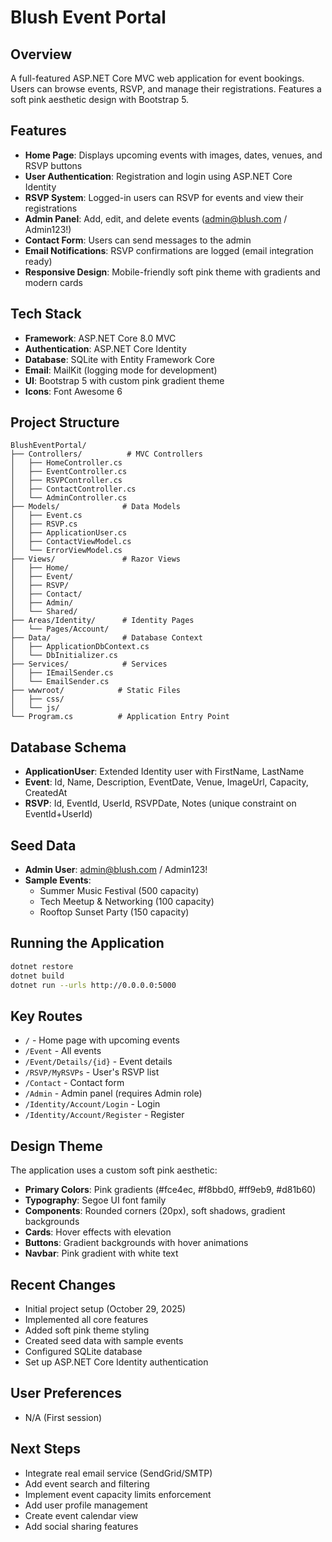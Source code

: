 # Blush Event Portal

## Overview
A full-featured ASP.NET Core MVC web application for event bookings. Users can browse events, RSVP, and manage their registrations. Features a soft pink aesthetic design with Bootstrap 5.

## Features
- **Home Page**: Displays upcoming events with images, dates, venues, and RSVP buttons
- **User Authentication**: Registration and login using ASP.NET Core Identity
- **RSVP System**: Logged-in users can RSVP for events and view their registrations
- **Admin Panel**: Add, edit, and delete events (admin@blush.com / Admin123!)
- **Contact Form**: Users can send messages to the admin
- **Email Notifications**: RSVP confirmations are logged (email integration ready)
- **Responsive Design**: Mobile-friendly soft pink theme with gradients and modern cards

## Tech Stack
- **Framework**: ASP.NET Core 8.0 MVC
- **Authentication**: ASP.NET Core Identity
- **Database**: SQLite with Entity Framework Core
- **Email**: MailKit (logging mode for development)
- **UI**: Bootstrap 5 with custom pink gradient theme
- **Icons**: Font Awesome 6

## Project Structure
```
BlushEventPortal/
├── Controllers/          # MVC Controllers
│   ├── HomeController.cs
│   ├── EventController.cs
│   ├── RSVPController.cs
│   ├── ContactController.cs
│   └── AdminController.cs
├── Models/              # Data Models
│   ├── Event.cs
│   ├── RSVP.cs
│   ├── ApplicationUser.cs
│   ├── ContactViewModel.cs
│   └── ErrorViewModel.cs
├── Views/               # Razor Views
│   ├── Home/
│   ├── Event/
│   ├── RSVP/
│   ├── Contact/
│   ├── Admin/
│   └── Shared/
├── Areas/Identity/      # Identity Pages
│   └── Pages/Account/
├── Data/                # Database Context
│   ├── ApplicationDbContext.cs
│   └── DbInitializer.cs
├── Services/            # Services
│   ├── IEmailSender.cs
│   └── EmailSender.cs
├── wwwroot/            # Static Files
│   ├── css/
│   └── js/
└── Program.cs          # Application Entry Point
```

## Database Schema
- **ApplicationUser**: Extended Identity user with FirstName, LastName
- **Event**: Id, Name, Description, EventDate, Venue, ImageUrl, Capacity, CreatedAt
- **RSVP**: Id, EventId, UserId, RSVPDate, Notes (unique constraint on EventId+UserId)

## Seed Data
- **Admin User**: admin@blush.com / Admin123!
- **Sample Events**: 
  - Summer Music Festival (500 capacity)
  - Tech Meetup & Networking (100 capacity)
  - Rooftop Sunset Party (150 capacity)

## Running the Application
```bash
dotnet restore
dotnet build
dotnet run --urls http://0.0.0.0:5000
```

## Key Routes
- `/` - Home page with upcoming events
- `/Event` - All events
- `/Event/Details/{id}` - Event details
- `/RSVP/MyRSVPs` - User's RSVP list
- `/Contact` - Contact form
- `/Admin` - Admin panel (requires Admin role)
- `/Identity/Account/Login` - Login
- `/Identity/Account/Register` - Register

## Design Theme
The application uses a custom soft pink aesthetic:
- **Primary Colors**: Pink gradients (#fce4ec, #f8bbd0, #ff9eb9, #d81b60)
- **Typography**: Segoe UI font family
- **Components**: Rounded corners (20px), soft shadows, gradient backgrounds
- **Cards**: Hover effects with elevation
- **Buttons**: Gradient backgrounds with hover animations
- **Navbar**: Pink gradient with white text

## Recent Changes
- Initial project setup (October 29, 2025)
- Implemented all core features
- Added soft pink theme styling
- Created seed data with sample events
- Configured SQLite database
- Set up ASP.NET Core Identity authentication

## User Preferences
- N/A (First session)

## Next Steps
- Integrate real email service (SendGrid/SMTP)
- Add event search and filtering
- Implement event capacity limits enforcement
- Add user profile management
- Create event calendar view
- Add social sharing features
